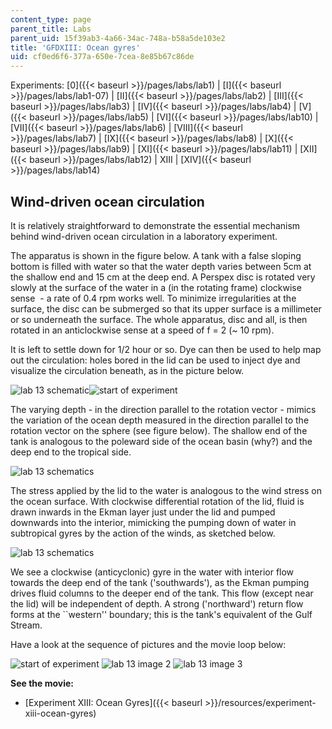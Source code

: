 ```yaml
---
content_type: page
parent_title: Labs
parent_uid: 15f39ab3-4a66-34ac-748a-b58a5de103e2
title: 'GFDXIII: Ocean gyres'
uid: cf0ed6f6-377a-650e-7cea-8e85b67c86de
---
```


Experiments: [0]({{< baseurl >}}/pages/labs/lab1) | [I]({{< baseurl >}}/pages/labs/lab1-07) | [II]({{< baseurl >}}/pages/labs/lab2) | [III]({{< baseurl >}}/pages/labs/lab3) | [IV]({{< baseurl >}}/pages/labs/lab4) | [V]({{< baseurl >}}/pages/labs/lab5) | [VI]({{< baseurl >}}/pages/labs/lab10) | [VII]({{< baseurl >}}/pages/labs/lab6) | [VIII]({{< baseurl >}}/pages/labs/lab7) | [IX]({{< baseurl >}}/pages/labs/lab8) | [X]({{< baseurl >}}/pages/labs/lab9) | [XI]({{< baseurl >}}/pages/labs/lab11) | [XII]({{< baseurl >}}/pages/labs/lab12) | XIII | [XIV]({{< baseurl >}}/pages/labs/lab14)

Wind-driven ocean circulation
-----------------------------

It is relatively straightforward to demonstrate the essential mechanism behind wind-driven ocean circulation in a laboratory experiment.

The apparatus is shown in the figure below. A tank with a false sloping bottom is filled with water so that the water depth varies between 5cm at the shallow end and 15 cm at the deep end. A Perspex disc is rotated very slowly at the surface of the water in a (in the rotating frame) clockwise sense  - a rate of 0.4 rpm works well. To minimize irregularities at the surface, the disc can be submerged so that its upper surface is a millimeter or so underneath the surface. The whole apparatus, disc and all, is then rotated in an anticlockwise sense at a speed of f = 2 (~ 10 rpm).

It is left to settle down for 1/2 hour or so. Dye can then be used to help map out the circulation: holes bored in the lid can be used to inject dye and visualize the circulation beneath, as in the picture below.

![lab 13 schematic](/courses/earth-atmospheric-and-planetary-sciences/12-003-atmosphere-ocean-and-climate-dynamics-fall-2008/labs/ekman.jpg)![start of experiment](/courses/earth-atmospheric-and-planetary-sciences/12-003-atmosphere-ocean-and-climate-dynamics-fall-2008/labs/31.jpg)

The varying depth - in the direction parallel to the rotation vector - mimics the variation of the ocean depth measured in the direction parallel to the rotation vector on the sphere (see figure below). The shallow end of the tank is analogous to the poleward side of the ocean basin (why?) and the deep end to the tropical side.

![lab 13 schematics](/courses/earth-atmospheric-and-planetary-sciences/12-003-atmosphere-ocean-and-climate-dynamics-fall-2008/labs/TAYLOR.jpg)

The stress applied by the lid to the water is analogous to the wind stress on the ocean surface. With clockwise differential rotation of the lid, fluid is drawn inwards in the Ekman layer just under the lid and pumped downwards into the interior, mimicking the pumping down of water in subtropical gyres by the action of the winds, as sketched below.

![lab 13 schematics](/courses/earth-atmospheric-and-planetary-sciences/12-003-atmosphere-ocean-and-climate-dynamics-fall-2008/labs/Wdpump.jpg)

We see a clockwise (anticyclonic) gyre in the water with interior flow towards the deep end of the tank ('southwards'), as the Ekman pumping drives fluid columns to the deeper end of the tank. This flow (except near the lid) will be independent of depth. A strong ('northward') return flow forms at the &grave;&grave;western'' boundary; this is the tank's equivalent of the Gulf Stream.

Have a look at the sequence of pictures and the movie loop below:

![start of experiment](/courses/earth-atmospheric-and-planetary-sciences/12-003-atmosphere-ocean-and-climate-dynamics-fall-2008/labs/31.jpg) ![lab 13 image 2](/courses/earth-atmospheric-and-planetary-sciences/12-003-atmosphere-ocean-and-climate-dynamics-fall-2008/labs/4.jpg) ![lab 13 image 3](/courses/earth-atmospheric-and-planetary-sciences/12-003-atmosphere-ocean-and-climate-dynamics-fall-2008/labs/6.jpg)

**See the movie:**

*   [Experiment XIII: Ocean Gyres]({{< baseurl >}}/resources/experiment-xiii-ocean-gyres)